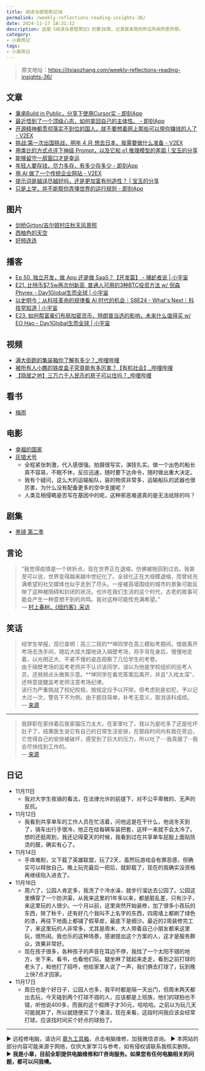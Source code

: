 ```yaml
---
title: 阅读与感悟周记36
permalink: /weekly-reflections-reading-insights-36/
date: 2024-11-17 18:31:12
description: 这是《阅读与感悟周记》的第36周，记录我本周的所见所闻所思所想。
category:
- 小章周记
tags:
- 小章周记
---
```


> 原文地址：<https://itxiaozhang.com/weekly-reflections-reading-insights-36/>  

## 文章

- [秉承Build in Public，分享下使用Cursor实 - 即刻App](https://m.okjike.com/originalPosts/67347eca8d6dd8c09cfdf6bd)
- [最近悟到了一个顶级心态，如何拿回自己的主体性。 - 即刻App](https://m.okjike.com/originalPosts/6734974af0513f1316d538f2)
- [开源精神都贯彻落实不到位的国人，就不要想着网上那些可以带你赚钱的人了 - V2EX](https://www.v2ex.com/t/1089730)
- [挑战:第一次出国挑战，明年 4 月 想去日本，我需要做什么准备 - V2EX](https://www.v2ex.com/t/1089801)
- [用类比的方式点评下神级 Prompt，以及它和 o1 推理模型的差距 | 宝玉的分享](https://baoyu.io/blog/comparing-god-level-prompts-to-o1-reasoning-models)
- [能够留守一扇窗口才是幸运](https://www.douban.com/group/topic/313850976)
- [年轻人要存钱，尽力多存，有多少存多少 - 即刻App](https://m.okjike.com/originalPosts/6732b8d59894720ee50db2de)
- [用 AI 做了一个传统企业网站 - V2EX](https://www.v2ex.com/t/1089006)
- [提示词是越详尽越好吗，还是更加富有创造性？ | 宝玉的分享](https://baoyu.io/blog/detailed-prompts-vs-creative-ai-framework)
- [只是上学，并不能帮你弄懂世界的运行规则 - 即刻App](https://m.okjike.com/originalPosts/672f29ddc826ffe910bf1867)

## 图片

- [剑桥Girton/吉尔顿村庄秋天风景照](https://justyy.com/archives/66529)
- [西柚色的天空](https://www.douban.com/group/topic/313796979)
- [好柿连连](https://www.douban.com/group/topic/313717713)

## 播客

- [Ep 50. 独立开发，做 App 还是做 SaaS？【开发篇】 - 捕蛇者说 | 小宇宙](https://www.xiaoyuzhoufm.com/episode/6739270d2604e2ab3b6ebb63)
- [E21. 比特币$7.5w再次创新高, 普通人可用的3种BTC投资方法 w/ 倪森 Phyrex - Day1Global生而全球 | 小宇宙](https://www.xiaoyuzhoufm.com/episode/671cc2d5eb46cd6655e0997d)
- [以史明今：从科技革命的规律看 AI 时代的机会｜S8E24 - What's Next｜科技早知道 | 小宇宙](https://www.xiaoyuzhoufm.com/episode/673499c064373f6b0cbbbb3b)
- [E23. 如何帮富豪们布局加密货币，特朗普当选的影响，未来什么值得买 w/ EO Hao - Day1Global生而全球 | 小宇宙](https://www.xiaoyuzhoufm.com/episode/67307e1643dc3a43876dc29b)

## 视频

- [满大街跑的集装箱你了解有多少？_哔哩哔哩](https://www.bilibili.com/video/BV1vv411h7io)
- [被所有人小瞧的铁皮盒子究竟能有多厉害？【有机社会】_哔哩哔哩](https://www.bilibili.com/video/BV1Qf4y1N7CC)
- [【隐居之地】三万六千人民币的房子可以住吗？_哔哩哔哩](https://www.bilibili.com/video/BV1TampYTEMW)

## 看书

- [梅雨](https://neodb.social/book/1UXREnNy9SeitvC7ebF0uH)

## 电影

- [幸福的国家](https://neodb.social/movie/39cOkUdVxnOxkKAXwbPgJK)
- [灰猎犬号](https://neodb.social/movie/5IcZOlhMPmChgLlfXIaEQw)
  - 全程紧张刺激，代入感很强。拍摄很写实，演技扎实。做一个出色的船长真不容易，不眠不休，反应迅速，随时要下达命令，随时做出重大决定。
  - 我有个疑问，这么大的运输船队，装的物资非常多，运输船队的武器也很厉害，为什么没有配备更多的空中支援呢？
  - 人类互相侵略是否写在基因中的呢，这种邪恶难道真的是无法祛除的吗？

## 剧集

- [黑镜 第二季](https://neodb.social/tv/season/5qPyrf2Tof3tbMIJN4dlaO)

## 言论
>
> “我觉得疫情是一个转折点，现在世界正在退缩，仿佛被拖回到过去。我甚至可以说，世界变得越来越中世纪化了。全球化正在大规模退缩，而曾经充满希望的社交媒体也似乎走到了尽头。一座被高墙围绕的城市的景象可能反映了这种被阻碍和封闭的状况。也许在我们生活的这个时代，古老的故事可能会产生一种意想不到的共鸣。我对这种可能性充满希望。”  
— [村上春树，《纽约客》采访](https://www.newyorker.com)  

## 笑话

> 经学生举报，现已查明：高三二班的**坤同学在高三模拟考期间，借故离开考场去洗手间，随后大摇大摆地进入隔壁考场，将手背在身后，慢慢地走着，以光明正大、不紧不慢的姿态观察了几位学生的考卷。  
> 由于隔壁考场的监考老师并不认识该同学，误以为他是学校组织的巡考人员，还频频点头微笑示意。**坤同学在看完答案后离开，并且“入戏太深”，还特意提醒监考老师注意考场纪律。  
> 该行为严重挑战了校纪校规，按规定应予以开除，但考虑到是初犯，予以记大过一次，警告下不为例。由于题目简单，补考无意义，取消该科成绩。  
— [来源](https://s.weibo.com/weibo?q=%23%E6%94%BE%E5%9C%A8%E6%95%B4%E4%B8%AA%E8%80%83%E8%AF%95%E7%95%8C%E4%B9%9F%E5%BE%88%E7%82%B8%E8%A3%82%23)  

---  

> 我辞职在家待着后我家猫压力太大，在家里吐了，我以为是吃多了还是吃坏肚子了，结果医生说它有自己的日常生活安排，在那段时间内有我在旁边，它觉得自己的安排被破坏，感受到了巨大的压力，所以吐了····我真服了···我会尽快找到工作的。  
— [来源](https://s.weibo.com/weibo?q=%23%E6%94%BE%E5%9C%A8%E6%95%B4%E4%B8%AA%E8%80%83%E8%AF%95%E7%95%8C%E4%B9%9F%E5%BE%88%E7%82%B8%E8%A3%82%23)  

## 日记

- 11月11日
  - 我对大学生夜骑的看法，在法律允许的前提下，对不公平卑微的、无声的反抗。
- 11月12日
  - 我看到共享单车的工作人员在忙活着，问他这是在干什么，他说冬天到了，骑车出行手很冷，他正在给每辆车装把套，这样一来就不会太冷了。想的还挺周到，我还记得夏天的时候，我看到过在共享单车屁股上面贴防烫的膜，确实有心了。
- 11月14日
  - 手痒难耐，又下载了英雄联盟，玩了2天，虽然玩游戏会有罪恶感，但确实可以释放自己。晚上玩完最后一把后，就卸载了，现在的我确实没资格再继续陷入进去了。
- 11月16日
  - 周六了，公园人肯定多，我洗了个冷水澡，就步行溜达去公园了。公园这里横穿了一个防洪渠，从我来这里的1年多以来，都是脏乱差，只有沙子，来这里玩的人很少。一个月以前，这里突然开始装修，加了很多小孩玩的东西，除了秋千，还有好几个我叫不上名字的东西，四周墙上都刷了绿色的漆，再往下地面上都铺了假草皮，最底下是细沙。最近的2周装修完工了，来这里玩的人非常多，尤其是周末，大人带着自己小朋友都来这里玩，很热闹。我也乐的这种场景，感谢提出这个方案的人，这才是服务群众，效果非常好。
  - 现在孩子很多，各种孩子的声音在耳边不停，我找了一个太阳不错的地方，坐下来，看书，也看他们玩。腿坐麻了就起来走走，看到之前打球的老头了，和他打了招呼，他给家里人说了一声，我们俩去打球了，玩到晚上快7点才回家。
- 11月17日
  - 周日也是个好日子，公园人也多，我平时都是隔一天出门，但周末两天都出去玩，今天碰到两个打球不错的人，应该都是上班族，他们的球拍也不错，听他说400多，而我的这个假牌子才30元，哈哈哈。之前以为玩几天可能就弃了，所以就随便买了个凑活，现在来看，这段时间我应该会经常打球，应该找时间买个好点的球拍了。

---
▶ 远程修电脑，请访问 [章九工具箱](https://zhang9.com/)，点击电脑维修，加我微信咨询。 
▶ 本网站的部分内容可能来源于网络，仅供大家学习与参考，如有侵权请联系我核实删除。  
▶ **我是小章，目前全职提供电脑维修和IT咨询服务。如果您有任何电脑相关的问题，都可以问我噢。**  
